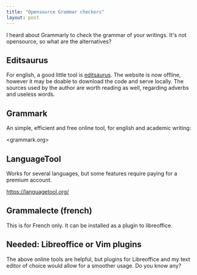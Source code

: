 ```yaml
---
title: "Opensource Grammar checkers"
layout: post
---
```


I heard about Grammarly to check the grammar of your writings. It's not
opensource, so what are the alternatives?


## Editsaurus

For english, a good little tool is [editsaurus](https://github.com/tylerwalters/editsaurus).
The website is now offline, however it may be doable to download the code and serve locally.
The sources used by the author are worth reading as well, regarding adverbs and
useless words.

## Grammark

An simple, efficient and free online tool, for english and academic writing:

<grammark.org>

## LanguageTool

Works for several languages, but some features require paying for a premium
account.

<https://languagetool.org/>


## Grammalecte (french)

This is for French only. It can be installed as a plugin to libreoffice.

## Needed: Libreoffice or Vim plugins

The above online tools are helpful, but plugins for Libreoffice and my text editor
of choice would allow for a smoother usage. Do you know any?
